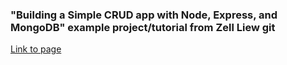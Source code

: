 
### "Building a Simple CRUD app with Node, Express, and MongoDB" example project/tutorial from Zell Liew git ###
[Link to page](https://zellwk.com/blog/crud-express-mongodb/)


